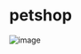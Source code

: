# petshop

![image](https://user-images.githubusercontent.com/53626405/163657446-82d5e990-6cca-4ab7-8c7e-ac10b339430c.png)
